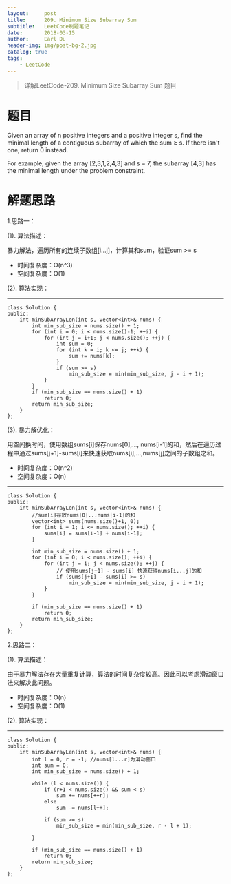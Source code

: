 ```yaml
---
layout:     post
title:      209. Minimum Size Subarray Sum
subtitle:   LeetCode刷题笔记
date:       2018-03-15
author:     Earl Du
header-img: img/post-bg-2.jpg
catalog: true
tags:
    - LeetCode
---
```


>详解LeetCode-209. Minimum Size Subarray Sum 题目

# 题目 #

Given an array of n positive integers and a positive integer s, find the minimal length of a contiguous subarray of which the sum ≥ s. If there isn't one, return 0 instead.

For example, given the array [2,3,1,2,4,3] and s = 7,
the subarray [4,3] has the minimal length under the problem constraint.

# 解题思路 #

1.思路一：

(1). 算法描述：

暴力解法，遍历所有的连续子数组[i...j]，计算其和sum，验证sum >= s

- 时间复杂度：O(n^3)
- 空间复杂度：O(1)

(2). 算法实现：

----------


	class Solution {
	public:
	    int minSubArrayLen(int s, vector<int>& nums) {
	        int min_sub_size = nums.size() + 1;
	        for (int i = 0; i < nums.size()-1; ++i) {
	            for (int j = i+1; j < nums.size(); ++j) {
	                int sum = 0;
	                for (int k = i; k <= j; ++k) {
	                    sum += nums[k];
	                }
	                if (sum >= s)
	                    min_sub_size = min(min_sub_size, j - i + 1);
	            }
	        }
	        if (min_sub_size == nums.size() + 1)
	            return 0;
	        return min_sub_size;
	    }
	};

(3). 暴力解优化：

用空间换时间，使用数组sums[i]保存nums[0],..., nums[i-1]的和，然后在遍历过程中通过sums[j+1]-sums[i]来快速获取nums[i],...,nums[j]之间的子数组之和。

- 时间复杂度：O(n^2)
- 空间复杂度：O(n)

----------


	class Solution {
	public:
	    int minSubArrayLen(int s, vector<int>& nums) {
	        //sum[i]存放nums[0]...nums[i-1]的和
	        vector<int> sums(nums.size()+1, 0);
	        for (int i = 1; i <= nums.size(); ++i) {
	            sums[i] = sums[i-1] + nums[i-1];
	        }
	
	        int min_sub_size = nums.size() + 1;
	        for (int i = 0; i < nums.size(); ++i) {
	            for (int j = i; j < nums.size(); ++j) {
	                // 使用sums[j+1] - sums[i] 快速获得nums[i...j]的和
	                if (sums[j+1] - sums[i] >= s)
	                    min_sub_size = min(min_sub_size, j - i + 1);
	            }
	        }
	
	        if (min_sub_size == nums.size() + 1)
	            return 0;
	        return min_sub_size;
	    }
	};

2.思路二：

(1). 算法描述：

由于暴力解法存在大量重复计算，算法的时间复杂度较高。因此可以考虑滑动窗口法来解决此问题。

- 时间复杂度：O(n)
- 空间复杂度：O(1)

(2). 算法实现：


----------


	class Solution {
	public:
	    int minSubArrayLen(int s, vector<int>& nums) {
	        int l = 0, r = -1; //nums[l...r]为滑动窗口
	        int sum = 0;
	        int min_sub_size = nums.size() + 1;
	        
	        while (l < nums.size()) {
	            if (r+1 < nums.size() && sum < s)
	                sum += nums[++r];
	            else
	                sum -= nums[l++];
	            
	            if (sum >= s)
	                min_sub_size = min(min_sub_size, r - l + 1);
	            
	        }
	        
	        if (min_sub_size == nums.size() + 1)
	            return 0;
	        return min_sub_size;
	    }
	};


